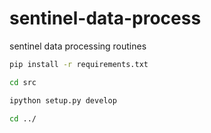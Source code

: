 # sentinel-data-process
sentinel data processing routines

```bash
pip install -r requirements.txt

cd src

ipython setup.py develop

cd ../
```
